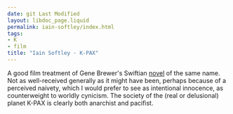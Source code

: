 ```yaml
---
date: git Last Modified
layout: libdoc_page.liquid
permalink: iain-softley/index.html
tags:
- K
- film
title: "Iain Softley - K-PAX"
---
```


A good film treatment of Gene Brewer's Swiftian <a href="b.htm#Brewer">novel</a> of the same name. Not as well-received  generally as it might have been, perhaps because of a perceived naivety, which I  would prefer to see as intentional innocence, as counterweight to worldly  cynicism. The society of the (real or delusional) planet K-PAX is clearly both  anarchist and pacifist.